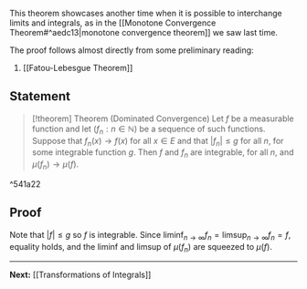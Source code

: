 This theorem showcases another time when it is possible to interchange limits and integrals, as in the [[Monotone Convergence Theorem#^aedc13|monotone convergence theorem]] we saw last time.

The proof follows almost directly from some preliminary reading:

1. [[Fatou-Lebesgue Theorem]]
## Statement

> [!theorem] Theorem (Dominated Convergence)
> Let $f$ be a measurable function and let $(f_{n}:n\in \mathbb{N})$ be a sequence of such functions. Suppose that $f_{n}(x)\to f(x)$ for all $x \in E$ and that $|f_{n}|\leq g$ for all $n$, for some integrable function $g$. Then $f$ and $f_{n}$ are integrable, for all $n$, and $\mu(f_{n})\to \mu(f)$.

^541a22

## Proof

Note that $|f|\leq g$ so $f$ is integrable. Since $\liminf_{ n \to \infty }f_{n}=\limsup_{ n \to \infty }f_{n}=f$, equality holds, and the liminf and limsup of $\mu(f_{n})$ are squeezed to $\mu(f)$.

---

**Next:** [[Transformations of Integrals]]